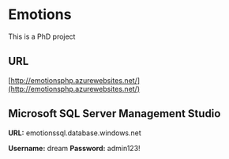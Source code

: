 # Emotions
This is a PhD project

## URL
[http://emotionsphp.azurewebsites.net/](http://emotionsphp.azurewebsites.net/)

## Microsoft SQL Server Management Studio

**URL:** emotionssql.database.windows.net

**Username:** dream
**Password:** admin123!